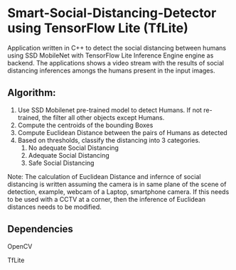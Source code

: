 # Smart-Social-Distancing-Detector using TensorFlow Lite (TfLite)

Application written in C++ to detect the social distancing between humans using SSD MobileNet with TensorFlow Lite Inference Engine engine as backend.
The applications shows a video stream with the results of social distancing inferences amongs the humans present in the input images.

## Algorithm:
1. Use SSD Mobilenet pre-trained model to detect Humans. If not re-trained, the filter all other objects except Humans.
2. Compute the centroids of the bounding Boxes
3. Compute Euclidean Distance between the pairs of Humans as detected
4. Based on thresholds, classify the distancing into 3 categories.
    1. No adequate Social Distancing
    2. Adequate Social Distancing
    3. Safe Social Distancing
   
 Note: The calculation of Euclidean Distance and infernce of social distancing is written assuming the camera is in same plane of the scene of detection, example, webcam of a Laptop, smartphone camera. If this needs to be used with a CCTV at a corner, then the inference of Euclidean distances needs to be modified.
 
 ## Dependencies
 OpenCV
 
 TfLite

